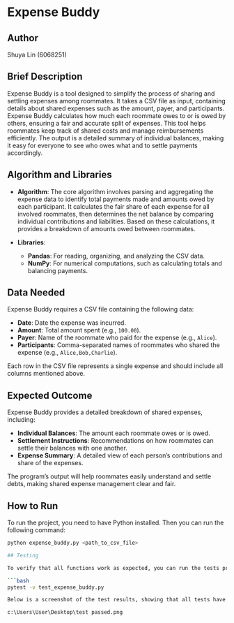 # Expense Buddy

## Author

Shuya Lin (6068251)

## Brief Description

Expense Buddy is a tool designed to simplify the process of sharing and settling expenses among roommates. It takes a CSV file as input, containing details about shared expenses such as the amount, payer, and participants. Expense Buddy calculates how much each roommate owes to or is owed by others, ensuring a fair and accurate split of expenses. This tool helps roommates keep track of shared costs and manage reimbursements efficiently. The output is a detailed summary of individual balances, making it easy for everyone to see who owes what and to settle payments accordingly.

## Algorithm and Libraries

- **Algorithm**: The core algorithm involves parsing and aggregating the expense data to identify total payments made and amounts owed by each participant. It calculates the fair share of each expense for all involved roommates, then determines the net balance by comparing individual contributions and liabilities. Based on these calculations, it provides a breakdown of amounts owed between roommates.

- **Libraries**: 
  - **Pandas**: For reading, organizing, and analyzing the CSV data.
  - **NumPy**: For numerical computations, such as calculating totals and balancing payments.

## Data Needed

Expense Buddy requires a CSV file containing the following data:

- **Date**: Date the expense was incurred.
- **Amount**: Total amount spent (e.g., `100.00`).
- **Payer**: Name of the roommate who paid for the expense (e.g., `Alice`).
- **Participants**: Comma-separated names of roommates who shared the expense (e.g., `Alice,Bob,Charlie`).

Each row in the CSV file represents a single expense and should include all columns mentioned above.

## Expected Outcome

Expense Buddy provides a detailed breakdown of shared expenses, including:

- **Individual Balances**: The amount each roommate owes or is owed.
- **Settlement Instructions**: Recommendations on how roommates can settle their balances with one another.
- **Expense Summary**: A detailed view of each person’s contributions and share of the expenses.

The program’s output will help roommates easily understand and settle debts, making shared expense management clear and fair.

## How to Run

To run the project, you need to have Python installed. Then you can run the following command:

```bash
python expense_buddy.py <path_to_csv_file>

## Testing

To verify that all functions work as expected, you can run the tests provided in test_expense_buddy.py. Use the following command to run the tests:

```bash
pytest -v test_expense_buddy.py

Below is a screenshot of the test results, showing that all tests have passed successfully:

c:\Users\User\Desktop\test passed.png




